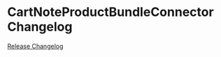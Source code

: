 # CartNoteProductBundleConnector Changelog

[Release Changelog](https://github.com/spryker/cart-note-product-bundle-connector/releases)
